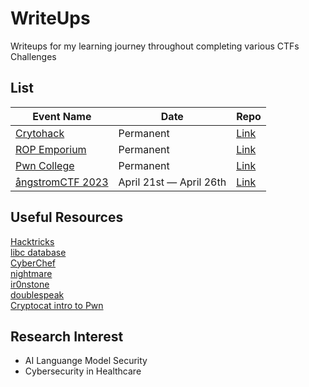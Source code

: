 # WriteUps
Writeups for my learning journey throughout completing various CTFs Challenges

## List
| Event Name                                | Date                                           | Repo                                                                                      |
|-------------------------|------------------------------------------------|-------------------------------------------------------------------------------------------|
| [Crytohack](https://cryptohack.org)                               | Permanent    | [Link](https://github.com/HyggeHalcyon/WriteUps/tree/main/Cryptohack)                    |
| [ROP Emporium](https://ropemporium.com)                                | Permanent    | [Link](https://github.com/HyggeHalcyon/WriteUps/tree/main/ROP%20Emporium)                    |
| [Pwn College](https://pwn.college)                                | Permanent    | [Link]()                    |
| [ångstromCTF 2023](https://2023.angstromctf.com)                                | April 21st — April 26th    | [Link](https://github.com/HyggeHalcyon/WriteUps/tree/main/ångstromCTF%202023)                    |
       
## Useful Resources     
[Hacktricks](https://book.hacktricks.xyz/welcome/readme)     
[libc database](https://libc.blukat.me)     
[CyberChef](https://gchq.github.io/CyberChef/)    
[nightmare](https://guyinatuxedo.github.io/index.html)   
[ir0nstone](https://ir0nstone.gitbook.io/notes/)     
[doublespeak](https://doublespeak.chat/#/)   
[Cryptocat intro to Pwn](https://www.youtube.com/watch?v=wa3sMSdLyHw&list=PLHUKi1UlEgOIc07Rfk2Jgb5fZbxDPec94)

## Research Interest     
- AI Languange Model Security      
- Cybersecurity in Healthcare     
